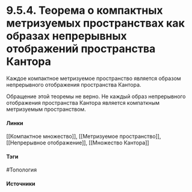 # 9.5.4. Теорема о компактных метризуемых пространствах как образах непрерывных отображений пространства Кантора
Каждое компактное метризуемое пространство является образом непрерывного отображения пространства Кантора.

Обращение этой теоремы не верно. Не каждый образ непрерывного отображения пространства Кантора является компаткным метризуемым пространством. 
#### Линки
 [[Компактное множество]],
 [[Метризуемое пространство]],
 [[Непрерывное отображение]],
 [[Множество Кантора]]
#### Тэги
 #Топология 
#### Источники
